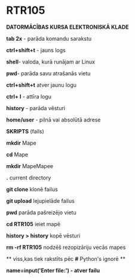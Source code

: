
# RTR105


**DATORMĀCĪBAS KURSA ELEKTRONISKĀ KLADE**


**tab 2x** - parāda komandu sarakstu


**ctrl+shift+t** - jauns logs


**shell**- valoda, kurā runājam ar Linux


**pwd**- parāda savu atrašanās vietu


**ctrl+shift+t** atver jaunu logu



**ctrl+ l** - attīra logu


**history** - parāda vēsturi


**home/user** - pilnā vai absolūtā adrese


**SKRIPTS** (fails)


**mkdir** Mape


**cd** Mape


**mkdir** MapeMapee


**.** current directory


**git clone** klonē failus


**git upload** lejupielāde failus


**pwd** parāda pašreizējo vietu


**cd RTR105** ieiet mapē


**history > history** kopē vēsturi


**rm -rf RTR105** nodzēš rezopizāriju vecās mapes


** viss,kas tiek rakstīts pēc **#** Python's ignorē **


**name=input('Enter file:') - atver failu**






